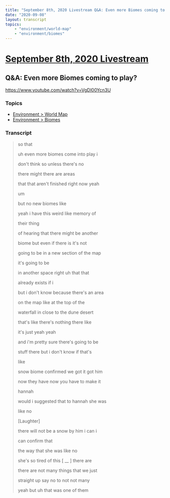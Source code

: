 ```yaml
---
title: "September 8th, 2020 Livestream Q&A: Even more Biomes coming to play?"
date: "2020-09-08"
layout: transcript
topics:
    - "environment/world-map"
    - "environment/biomes"
---
```

# [September 8th, 2020 Livestream](../2020-09-08.md)
## Q&A: Even more Biomes coming to play?
https://www.youtube.com/watch?v=VgDl00Ycn3U

### Topics
* [Environment > World Map](../topics/environment/world-map.md)
* [Environment > Biomes](../topics/environment/biomes.md)

### Transcript

> so that
> 
> uh even more biomes come into play i
> 
> don't think so unless there's no
> 
> there might there are areas
> 
> that that aren't finished right now yeah
> 
> um
> 
> but no new biomes like
> 
> yeah i have this weird like memory of
> 
> their thing
> 
> of hearing that there might be another
> 
> biome but even if there is it's not
> 
> going to be in a new section of the map
> 
> it's going to be
> 
> in another space right uh that that
> 
> already exists if i
> 
> but i don't know because there's an area
> 
> on the map like at the top of the
> 
> waterfall in close to the dune desert
> 
> that's like there's nothing there like
> 
> it's just yeah yeah
> 
> and i'm pretty sure there's going to be
> 
> stuff there but i don't know if that's
> 
> like
> 
> snow biome confirmed we got it got him
> 
> now they have now you have to make it
> 
> hannah
> 
> would i suggested that to hannah she was
> 
> like no
> 
> [Laughter]
> 
> there will not be a snow by him i can i
> 
> can confirm that
> 
> the way that she was like no
> 
> she's so tired of this [ __ ] there are
> 
> there are not many things that we just
> 
> straight up say no to not not many
> 
> yeah but uh that was one of them
> 
